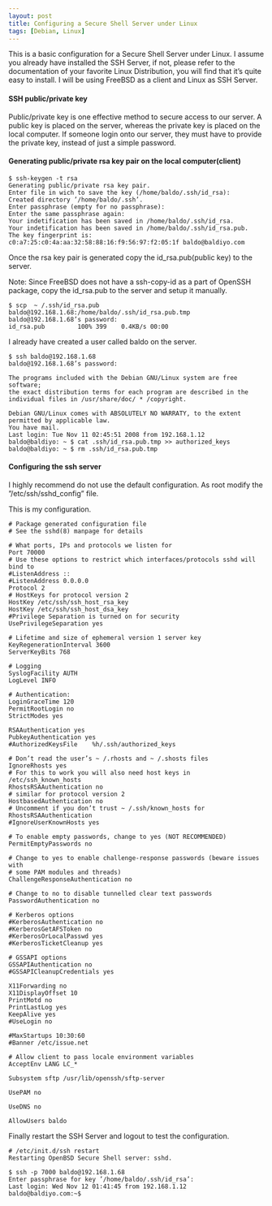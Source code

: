 ```yaml
---
layout: post
title: Configuring a Secure Shell Server under Linux
tags: [Debian, Linux]
---
```


This is a basic configuration for a Secure Shell Server under Linux. I assume you already have installed the SSH Server, if not, please refer to the documentation of your favorite Linux Distribution, you will find that it’s quite easy to install. I will be using FreeBSD as a client and Linux as SSH Server.

#### SSH public/private key

Public/private key is one effective method to secure access to our server. A public key is placed on the server, whereas the private key is placed on the local computer. If someone login onto our server, they must have to provide the private key, instead of just a simple password.

#### Generating public/private rsa key pair on the local computer(client)

```
$ ssh-keygen -t rsa
Generating public/private rsa key pair.		
Enter file in wich to save the key (/home/baldo/.ssh/id_rsa):		
Created directory ’/home/baldo/.ssh’.
Enter passphrase (empty for no passphrase):
Enter the same passphrase again:
Your indetification has been saved in /home/baldo/.ssh/id_rsa.
Your indetification has been saved in /home/baldo/.ssh/id_rsa.pub.
The key fingerprint is:
c0:a7:25:c0:4a:aa:32:58:88:16:f9:56:97:f2:05:1f baldo@baldiyo.com
```

Once the rsa key pair is generated copy the id_rsa.pub(public key) to the server.

Note: Since FreeBSD does not have a ssh-copy-id as a part of OpenSSH package, copy the id_rsa.pub to the server and setup it manually.

```
$ scp  ~ /.ssh/id_rsa.pub baldo@192.168.1.68:/home/baldo/.ssh/id_rsa.pub.tmp
baldo@192.168.1.68’s password:
id_rsa.pub         100% 399    0.4KB/s 00:00   
```

I already have created a user called baldo on the server.

```
$ ssh baldo@192.168.1.68
baldo@192.168.1.68’s password:

The programs included with the Debian GNU/Linux system are free software;	
the exact distribution terms for each program are described in the	
individual files in /usr/share/doc/ * /copyright.

Debian GNU/Linux comes with ABSOLUTELY NO WARRATY, to the extent
permitted by applicable law.
You have mail.
Last login: Tue Nov 11 02:45:51 2008 from 192.168.1.12
baldo@baldiyo: ~ $ cat .ssh/id_rsa.pub.tmp >> authorized_keys
baldo@baldiyo: ~ $ rm .ssh/id_rsa.pub.tmp
```

#### Configuring the ssh server

I highly recommend do not use the default configuration. As root modify the ”/etc/ssh/sshd_config” file.

This is my configuration.

```
# Package generated configuration file
# See the sshd(8) manpage for details

# What ports, IPs and protocols we listen for
Port 70000
# Use these options to restrict which interfaces/protocols sshd will bind to
#ListenAddress ::
#ListenAddress 0.0.0.0
Protocol 2
# HostKeys for protocol version 2
HostKey /etc/ssh/ssh_host_rsa_key
HostKey /etc/ssh/ssh_host_dsa_key
#Privilege Separation is turned on for security
UsePrivilegeSeparation yes

# Lifetime and size of ephemeral version 1 server key
KeyRegenerationInterval 3600
ServerKeyBits 768

# Logging
SyslogFacility AUTH
LogLevel INFO

# Authentication:
LoginGraceTime 120
PermitRootLogin no
StrictModes yes

RSAAuthentication yes
PubkeyAuthentication yes
#AuthorizedKeysFile    %h/.ssh/authorized_keys

# Don’t read the user’s ~ /.rhosts and ~ /.shosts files
IgnoreRhosts yes
# For this to work you will also need host keys in /etc/ssh_known_hosts
RhostsRSAAuthentication no
# similar for protocol version 2
HostbasedAuthentication no
# Uncomment if you don’t trust ~ /.ssh/known_hosts for RhostsRSAAuthentication
#IgnoreUserKnownHosts yes

# To enable empty passwords, change to yes (NOT RECOMMENDED)
PermitEmptyPasswords no

# Change to yes to enable challenge-response passwords (beware issues with
# some PAM modules and threads)
ChallengeResponseAuthentication no

# Change to no to disable tunnelled clear text passwords
PasswordAuthentication no

# Kerberos options
#KerberosAuthentication no
#KerberosGetAFSToken no
#KerberosOrLocalPasswd yes
#KerberosTicketCleanup yes

# GSSAPI options
GSSAPIAuthentication no
#GSSAPICleanupCredentials yes

X11Forwarding no
X11DisplayOffset 10
PrintMotd no
PrintLastLog yes
KeepAlive yes
#UseLogin no

#MaxStartups 10:30:60
#Banner /etc/issue.net

# Allow client to pass locale environment variables
AcceptEnv LANG LC_*

Subsystem sftp /usr/lib/openssh/sftp-server

UsePAM no

UseDNS no

AllowUsers baldo
```


Finally restart the SSH Server and logout to test the configuration.

```
# /etc/init.d/ssh restart
Restarting OpenBSD Secure Shell server: sshd.

$ ssh -p 7000 baldo@192.168.1.68
Enter passphrase for key ’/home/baldo/.ssh/id_rsa’:
Last login: Wed Nov 12 01:41:45 from 192.168.1.12
baldo@baldiyo.com:~$
```
